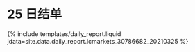 # 25 日结单

{% include  templates/daily_report.liquid jdata=site.data.daily_report.icmarkets_30786682_20210325 %}